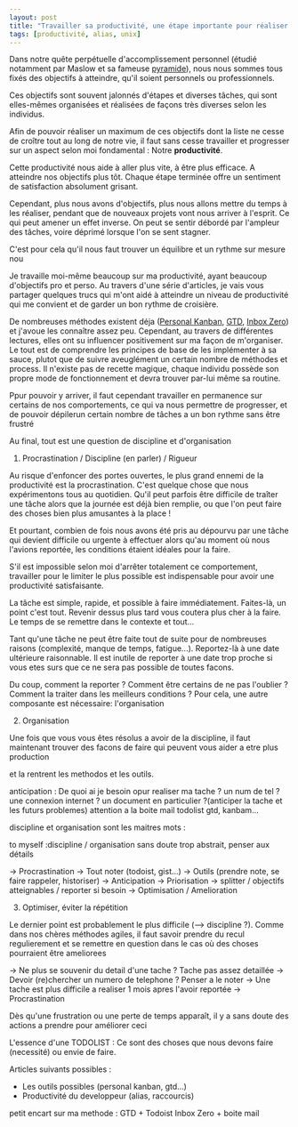 ```yaml
---
layout: post
title: "Travailler sa productivité, une étape importante pour réaliser ses objectifs"
tags: [productivité, alias, unix]
---
```


Dans notre quête perpétuelle d'accomplissement personnel (étudié notamment par Maslow et sa fameuse [pyramide](https://fr.wikipedia.org/wiki/Pyramide_des_besoins)), nous nous sommes tous fixés des objectifs à atteindre, qu'il soient personnels ou professionnels.

Ces objectifs sont souvent jalonnés d'étapes et diverses tâches, qui sont elles-mêmes organisées et réalisées de façons très diverses selon les individus.

Afin de pouvoir réaliser un maximum de ces objectifs dont la liste ne cesse de croître tout au long de notre vie, il faut sans cesse travailler et progresser sur un aspect selon moi fondamental : Notre **productivité**.

Cette productivité nous aide à aller plus vite, à être plus efficace. A atteindre nos objectifs plus tôt. Chaque étape terminée offre un sentiment de satisfaction absolument grisant.

Cependant, plus nous avons d'objectifs, plus nous allons mettre du temps à les réaliser, pendant que de nouveaux projets vont nous arriver à l'esprit. Ce qui peut amener un effet inverse. On peut se sentir débordé par l'ampleur des tâches, voire déprimé lorsque l'on se sent stagner.

C'est pour cela qu'il nous faut trouver un équilibre et un rythme sur mesure nou


Je travaille moi-même beaucoup sur ma productivité, ayant beaucoup d'objectifs pro et perso. Au travers d'une série d'articles, je vais vous partager quelques trucs qui m'ont aidé à atteindre un niveau de productivité qui me convient et de garder un bon rythme de croisière.

De nombreuses méthodes existent déja ([Personal Kanban](https://lifehacker.com/productivity-101-how-to-use-personal-kanban-to-visuali-1687948640), [GTD](https://gettingthingsdone.com/), [Inbox Zero](https://blog.trello.com/fr/inbox-zero)) et j'avoue les connaître assez peu. Cependant, au travers de différentes lectures, elles ont su influencer positivement sur ma façon de m'organiser. 
Le tout est de comprendre les principes de base de les implémenter à sa sauce, plutot que de suivre aveuglément un certain nombre de méthodes et process. Il n'existe pas de recette magique, chaque individu possède son propre mode de fonctionnement et devra trouver par-lui même sa routine.

Ppur pouvoir y arriver, il faut cependant travailler en permanence sur certains de nos comportements, ce qui va nous permettre de progresser, et de pouvoir dépilerun certain nombre de tâches a un bon rythme sans être frustré

Au final, tout est une question de discipline et d'organisation

1. Procrastination / Discipline (en parler) / Rigueur

Au risque d'enfoncer des portes ouvertes, le plus grand ennemi de la productivité est la procrastination. C'est quelque chose que nous expérimentons tous au quotidien.
Qu'il peut parfois être difficile de traîter une tâche alors que la journée est déjà bien remplie, ou que l'on peut faire des choses bien plus amusantes à la place !

Et pourtant, combien de fois nous avons été pris au dépourvu par une tâche qui devient difficile ou urgente à effectuer alors qu'au moment où nous l'avions reportée, les conditions étaient idéales pour la faire.

S'il est impossible selon moi d'arrêter totalement ce comportement, travailler pour le limiter le plus possible est indispensable pour avoir une productivité satisfaisante.

La tâche est simple, rapide, et possible à faire immédiatement. Faites-là, un point c'est tout. Revenir dessus plus tard vous coutera plus cher à la faire. Le temps de se remettre dans le contexte et tout...

Tant qu'une tâche ne peut être faite tout de suite pour de nombreuses raisons (complexité, manque de temps, fatigue...). Reportez-là à une date ultérieure raisonnable. Il est inutile de reporter à une date trop proche si vous etes surs que ce ne sera pas possible de toutes facons.

Du coup, comment la reporter ? Comment être certains de ne pas l'oublier ? Comment la traiter dans les meilleurs conditions ? Pour cela, une autre composante est nécessaire: l'organisation

2. Organisation 

Une fois que vous vous êtes résolus a avoir de la discipline, il faut maintenant trouver des facons de faire qui peuvent vous aider a etre plus production

et la rentrent les methodos et les outils.

anticipation : De quoi ai je besoin opur realiser ma tache ? un num de tel ? une connexion internet ? un document en particulier ?(anticiper la tache et les futurs problemes)
attention a la boite mail
todolist
gtd, kanbam...


discipline et organisation sont les maitres mots : 

to myself :discipline / organisation sans doute trop abstrait, penser aux détails

-> Procrastination
-> Tout noter (todoist, gist...)
-> Outils (prendre note, se faire rappeler, historiser)
-> Anticipation
-> Priorisation
-> splitter / objectifs atteignables / reporter si besoin
-> Optimisation / Amelioration



3. Optimiser, éviter la répétition

Le dernier point est probablement le plus difficile (--> discipline ?). Comme dans nos chères méthodes agiles, il faut savoir prendre du recul
regulierement et se remettre en question dans le cas où des choses pourraient être ameliorees

-> Ne plus se souvenir du detail d'une tache ? Tache pas assez detaillée
-> Devoir (re)chercher un numero de telephone ? Penser a le noter
-> Une tache est plus difficile a realiser 1 mois apres l'avoir reportée -> Procrastination

Dès qu'une frustration ou une perte de temps apparaît, il y a sans doute des actions a prendre pour améliorer ceci


L'essence d'une TODOLIST : Ce sont des choses que nous devons faire (necessité) ou envie de faire.

Articles suivants possibles :

- Les outils possibles (personal kanban, gtd...)
- Productivité du developpeur (alias, raccourcis)

petit encart sur ma methode :
GTD + Todoist
Inbox Zero + boite mail 




